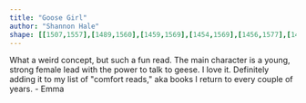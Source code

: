 ```yaml
---
title: "Goose Girl"
author: "Shannon Hale"
shape: [[1507,1557],[1489,1560],[1459,1569],[1454,1569],[1456,1577],[1466,1578],[1470,1581],[1474,1589],[1472,1643],[1469,1655],[1468,1670],[1465,1680],[1465,1697],[1459,1743],[1459,1759],[1456,1773],[1453,1812],[1445,1868],[1442,1913],[1439,1924],[1438,1944],[1433,1972],[1432,1994],[1420,2086],[1418,2121],[1415,2137],[1415,2152],[1412,2162],[1401,2273],[1396,2304],[1395,2327],[1392,2347],[1391,2382],[1388,2390],[1388,2397],[1391,2408],[1389,2419],[1389,2458],[1387,2465],[1385,2507],[1381,2522],[1381,2532],[1377,2556],[1372,2564],[1370,2572],[1371,2587],[1373,2591],[1379,2596],[1392,2603],[1405,2606],[1423,2607],[1520,2606],[1528,2601],[1535,2588],[1545,2510],[1549,2471],[1549,2450],[1553,2428],[1555,2391],[1558,2380],[1565,2323],[1569,2274],[1571,2266],[1571,2254],[1575,2239],[1576,2223],[1578,2216],[1578,2198],[1582,2178],[1588,2122],[1590,2116],[1593,2078],[1599,2049],[1600,2029],[1603,2014],[1604,1990],[1616,1910],[1620,1859],[1622,1854],[1629,1807],[1629,1789],[1632,1772],[1633,1754],[1637,1734],[1638,1718],[1641,1704],[1642,1682],[1651,1627],[1651,1620],[1655,1604],[1654,1581],[1652,1578],[1646,1575],[1596,1568],[1579,1568],[1570,1565],[1558,1565],[1544,1560],[1525,1557]]
---
```

What a weird concept, but such a fun read.  The main character is a young, strong female lead with the power to talk to geese.  I love it.  Definitely adding it to my list of "comfort reads," aka books I return to every couple of years. - Emma

